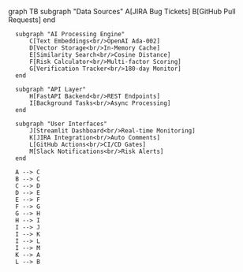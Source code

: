 graph TB
      subgraph "Data Sources"
          A[JIRA Bug Tickets]
          B[GitHub Pull Requests]
      end

      subgraph "AI Processing Engine"
          C[Text Embeddings<br/>OpenAI Ada-002]
          D[Vector Storage<br/>In-Memory Cache]
          E[Similarity Search<br/>Cosine Distance]
          F[Risk Calculator<br/>Multi-factor Scoring]
          G[Verification Tracker<br/>180-day Monitor]
      end

      subgraph "API Layer"
          H[FastAPI Backend<br/>REST Endpoints]
          I[Background Tasks<br/>Async Processing]
      end

      subgraph "User Interfaces"
          J[Streamlit Dashboard<br/>Real-time Monitoring]
          K[JIRA Integration<br/>Auto Comments]
          L[GitHub Actions<br/>CI/CD Gates]
          M[Slack Notifications<br/>Risk Alerts]
      end

      A --> C
      B --> C
      C --> D
      D --> E
      E --> F
      F --> G
      G --> H
      H --> I
      I --> J
      I --> K
      I --> L
      I --> M
      K --> A
      L --> B
